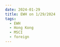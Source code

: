 ```yaml
---
date: 2024-01-29
title: EWH on 1/29/2024
tags: 
  - EWH
  - Hong Kong
  - MSCI
  - foreign
---
```

<div class="post">
<snapshot-grid 
    :reports="['2024/01/26/CTA/EWH', '2024/01/29/CTA/EWH', '2024/01/29/MTP/EWH']"
    chart="2024/01/29/Chart/EWH"
/>
<p>

</p>
<p>

</p>
</div>